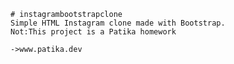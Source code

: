     # instagrambootstrapclone
    Simple HTML Instagram clone made with Bootstrap.
    Not:This project is a Patika homework 

    ->www.patika.dev